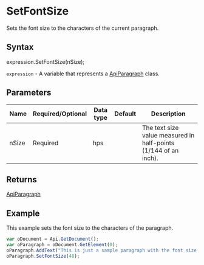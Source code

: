 # SetFontSize

Sets the font size to the characters of the current paragraph.

## Syntax

expression.SetFontSize(nSize);

`expression` - A variable that represents a [ApiParagraph](../ApiParagraph.md) class.

## Parameters

| **Name** | **Required/Optional** | **Data type** | **Default** | **Description** |
| ------------- | ------------- | ------------- | ------------- | ------------- |
| nSize | Required | hps |  | The text size value measured in half-points (1/144 of an inch). |

## Returns

[ApiParagraph](../../ApiParagraph/ApiParagraph.md)

## Example

This example sets the font size to the characters of the paragraph.

```javascript
var oDocument = Api.GetDocument();
var oParagraph = oDocument.GetElement(0);
oParagraph.AddText("This is just a sample paragraph with the font size set to 24 points.");
oParagraph.SetFontSize(48);
```
